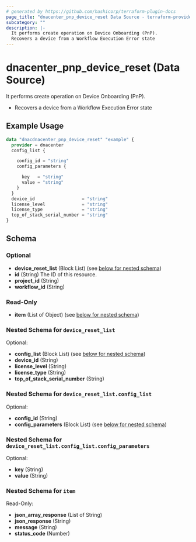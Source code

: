 ```yaml
---
# generated by https://github.com/hashicorp/terraform-plugin-docs
page_title: "dnacenter_pnp_device_reset Data Source - terraform-provider-dnacenter"
subcategory: ""
description: |-
  It performs create operation on Device Onboarding (PnP).
  Recovers a device from a Workflow Execution Error state
---
```


# dnacenter_pnp_device_reset (Data Source)

It performs create operation on Device Onboarding (PnP).

- Recovers a device from a Workflow Execution Error state

## Example Usage

```terraform
data "dnacdnacenter_pnp_device_reset" "example" {
  provider = dnacenter
  config_list {

    config_id = "string"
    config_parameters {

      key   = "string"
      value = "string"
    }
  }
  device_id                  = "string"
  license_level              = "string"
  license_type               = "string"
  top_of_stack_serial_number = "string"
}
```

<!-- schema generated by tfplugindocs -->
## Schema

### Optional

- **device_reset_list** (Block List) (see [below for nested schema](#nestedblock--device_reset_list))
- **id** (String) The ID of this resource.
- **project_id** (String)
- **workflow_id** (String)

### Read-Only

- **item** (List of Object) (see [below for nested schema](#nestedatt--item))

<a id="nestedblock--device_reset_list"></a>
### Nested Schema for `device_reset_list`

Optional:

- **config_list** (Block List) (see [below for nested schema](#nestedblock--device_reset_list--config_list))
- **device_id** (String)
- **license_level** (String)
- **license_type** (String)
- **top_of_stack_serial_number** (String)

<a id="nestedblock--device_reset_list--config_list"></a>
### Nested Schema for `device_reset_list.config_list`

Optional:

- **config_id** (String)
- **config_parameters** (Block List) (see [below for nested schema](#nestedblock--device_reset_list--config_list--config_parameters))

<a id="nestedblock--device_reset_list--config_list--config_parameters"></a>
### Nested Schema for `device_reset_list.config_list.config_parameters`

Optional:

- **key** (String)
- **value** (String)




<a id="nestedatt--item"></a>
### Nested Schema for `item`

Read-Only:

- **json_array_response** (List of String)
- **json_response** (String)
- **message** (String)
- **status_code** (Number)


